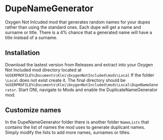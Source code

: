 # DupeNameGenerator
Oxygen Not Inlcuded mod that generates random names for your dupes rather than using the standard ones.
Each dupe will get a name and surname or title.
There is a 4% chance that a generated name will have a title instead of a surname.

## Installation
Download the lastest version from Releases and extract into your Oxygen Not Included mod directory located at `%USERPROFILE%\Documents\Klei\OxygenNotIncluded\mods\Local`
If the folder `\Local` does not exist create it.
The final directory should be `%USERPROFILE%\Documents\Klei\OxygenNotIncluded\mods\Local\DupeNameGenerator`.
Start ONI, navigate to Mods and enable the DuplicateNameGenerator mod.

## Customize names
In the DupeNameGenerator folder there is another folder `NameLists` that contains the list of names the mod uses to generate duplicant names.
Simply modify the lists to add more names, surnames or titles.
